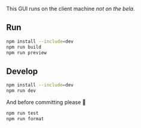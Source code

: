 This GUI runs on the client machine _not on the bela_.

## Run

```bash
npm install --include=dev
npm run build
npm run preview
```

## Develop

```bash
npm install --include=dev
npm run dev
```

And before committing please 💁

```bash
npm run test
npm run format
```
